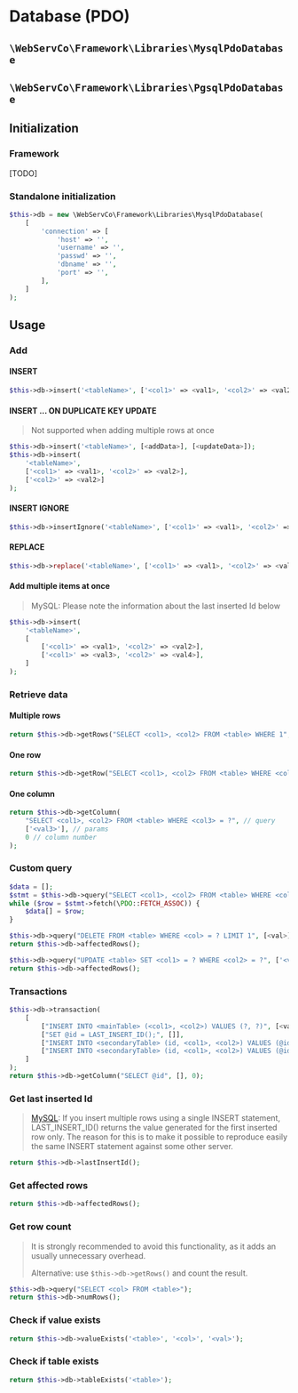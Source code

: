 # Database (PDO)

## `\WebServCo\Framework\Libraries\MysqlPdoDatabase`
## `\WebServCo\Framework\Libraries\PgsqlPdoDatabase`

## Initialization

### Framework

[TODO]

### Standalone initialization

```php
$this->db = new \WebServCo\Framework\Libraries\MysqlPdoDatabase(
    [
        'connection' => [
            'host' => '',
            'username' => '',
            'passwd' => '',
            'dbname' => '',
            'port' => '',
        ],
    ]
);
```

## Usage

### Add

#### INSERT

```php
$this->db->insert('<tableName>', ['<col1>' => <val1>, '<col2>' => <val2>]);
```

#### INSERT ... ON DUPLICATE KEY UPDATE

> Not supported when adding multiple rows at once

```php
$this->db->insert('<tableName>', [<addData>], [<updateData>]);
$this->db->insert(
    '<tableName>',
    ['<col1>' => <val1>, '<col2>' => <val2>],
    ['<col2>' => <val2>]
);
```

#### INSERT IGNORE

```php
$this->db->insertIgnore('<tableName>', ['<col1>' => <val1>, '<col2>' => <val2>]);
```

#### REPLACE

```php
$this->db->replace('<tableName>', ['<col1>' => <val1>, '<col2>' => <val2>]);
```

#### Add multiple items at once

> MySQL: Please note the information about the last inserted Id below

```php
$this->db->insert(
    '<tableName>',
    [
        ['<col1>' => <val1>, '<col2>' => <val2>],
        ['<col1>' => <val3>, '<col2>' => <val4>],
    ]
);
```

### Retrieve data

#### Multiple rows

```php
return $this->db->getRows("SELECT <col1>, <col2> FROM <table> WHERE 1", []);
```

#### One row
```php
return $this->db->getRow("SELECT <col1>, <col2> FROM <table> WHERE <col3> = ?", ['<val3>']);
```

#### One column
```php
return $this->db->getColumn(
    "SELECT <col1>, <col2> FROM <table> WHERE <col3> = ?", // query
    ['<val3>'], // params
    0 // column number
);
```

### Custom query

```php
$data = [];
$stmt = $this->db->query("SELECT <col1>, <col2> FROM <table> WHERE <col3> = ?", ['<val3>']);
while ($row = $stmt->fetch(\PDO::FETCH_ASSOC)) {
    $data[] = $row;
}
```

```php
$this->db->query("DELETE FROM <table> WHERE <col> = ? LIMIT 1", [<val>]);
return $this->db->affectedRows();
```

```php
$this->db->query("UPDATE <table> SET <col1> = ? WHERE <col2> = ?", ['<val1>', '<val2>']);
return $this->db->affectedRows();
```

### Transactions

```php
$this->db->transaction(
    [
        ["INSERT INTO <mainTable> (<col1>, <col2>) VALUES (?, ?)", [<val1>, <val2>]],
        ["SET @id = LAST_INSERT_ID();", []],
        ["INSERT INTO <secondaryTable> (id, <col1>, <col2>) VALUES (@id, ?, ?)", [<val1>, <val2>]],
        ["INSERT INTO <secondaryTable> (id, <col1>, <col2>) VALUES (@id, ?, ?)", [<val1>, <val2>]],
    ]
);
return $this->db->getColumn("SELECT @id", [], 0);
```

### Get last inserted Id

> [MySQL](https://dev.mysql.com/doc/refman/5.5/en/information-functions.html#function_last-insert-id):
> If you insert multiple rows using a single INSERT statement, LAST_INSERT_ID() returns the value generated for the first inserted row only. The reason for this is to make it possible to reproduce easily the same INSERT statement against some other server.

```php
return $this->db->lastInsertId();
```

### Get affected rows

```php
return $this->db->affectedRows();
```

### Get row count

> It is strongly recommended to avoid this functionality, as it adds an usually unnecessary overhead.
>
> Alternative: use `$this->db->getRows()` and count the result.

```php
$this->db->query("SELECT <col> FROM <table>");
return $this->db->numRows();
```

### Check if value exists
```php
return $this->db->valueExists('<table>', '<col>', '<val>');
```

### Check if table exists
```php
return $this->db->tableExists('<table>');
```
